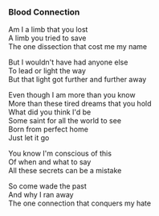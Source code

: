 ### Blood Connection

Am I a limb that you lost  
A limb you tried to save  
The one dissection that cost me my name

But I wouldn't have had anyone else  
To lead or light the way  
But that light got further and further away

Even though I am more than you know  
More than these tired dreams that you hold  
What did you think I'd be  
Some saint for all the world to see  
Born from perfect home  
Just let it go

You know I'm conscious of this  
Of when and what to say  
All these secrets can be a mistake

So come wade the past  
And why I ran away  
The one connection that conquers my hate